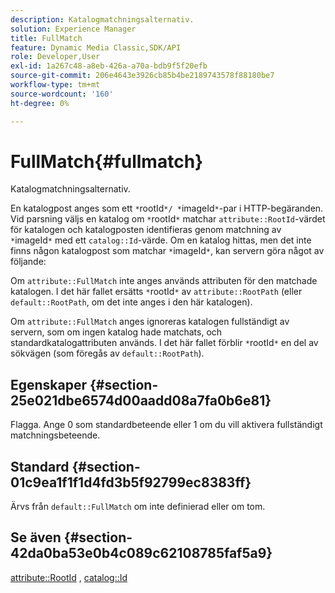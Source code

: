 ```yaml
---
description: Katalogmatchningsalternativ.
solution: Experience Manager
title: FullMatch
feature: Dynamic Media Classic,SDK/API
role: Developer,User
exl-id: 1a267c48-a8eb-426a-a70a-bdb9f5f20efb
source-git-commit: 206e4643e3926cb85b4be2189743578f88180be7
workflow-type: tm+mt
source-wordcount: '160'
ht-degree: 0%

---
```


# FullMatch{#fullmatch}

Katalogmatchningsalternativ.

En katalogpost anges som ett `*`rootId`*/ *`imageId`*`-par i HTTP-begäranden. Vid parsning väljs en katalog om `*`rootId`*` matchar `attribute::RootId`-värdet för katalogen och katalogposten identifieras genom matchning av `*`imageId`*` med ett `catalog::Id`-värde. Om en katalog hittas, men det inte finns någon katalogpost som matchar `*`imageId`*`, kan servern göra något av följande:

Om `attribute::FullMatch` inte anges används attributen för den matchade katalogen. I det här fallet ersätts `*`rootId`*` av `attribute::RootPath` (eller `default::RootPath`, om det inte anges i den här katalogen).

Om `attribute::FullMatch` anges ignoreras katalogen fullständigt av servern, som om ingen katalog hade matchats, och standardkatalogattributen används. I det här fallet förblir `*`rootId`*` en del av sökvägen (som föregås av `default::RootPath`).

## Egenskaper {#section-25e021dbe6574d00aadd08a7fa0b6e81}

Flagga. Ange 0 som standardbeteende eller 1 om du vill aktivera fullständigt matchningsbeteende.

## Standard {#section-01c9ea1f1f1d4fd3b5f92799ec8383ff}

Ärvs från `default::FullMatch` om inte definierad eller om tom.

## Se även {#section-42da0ba53e0b4c089c62108785faf5a9}

[attribute::RootId](../../../../../is-api/image-catalog/image-serving-api-ref/c-image-catalog-reference/c-attributes-reference/r-rootid.md#reference-13653312925e4a08b90f99961d53f546) , [catalog::Id](/help/aem-is-ir-api/is-api/image-catalog/image-serving-api-ref/c-image-catalog-reference/c-image-svg-data-reference/c-image-data-reference/r-id-cat.md)
